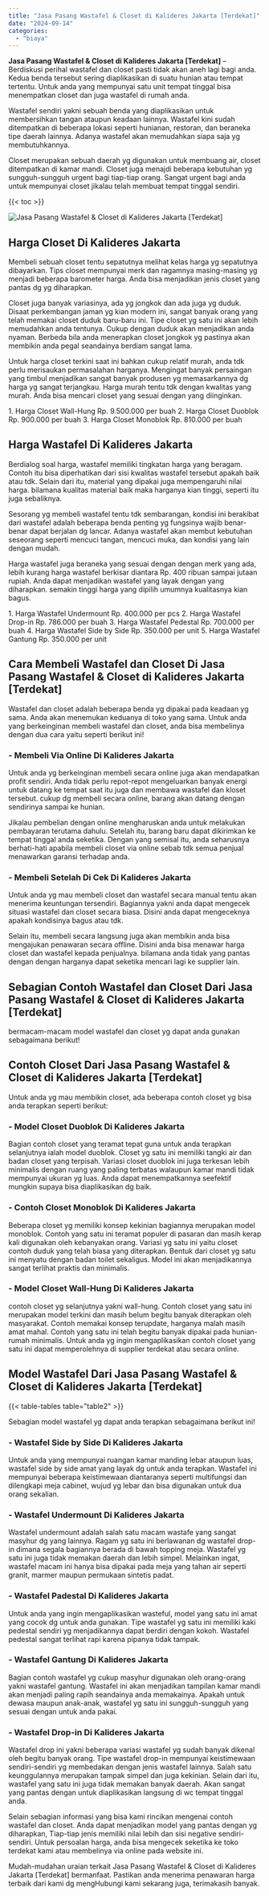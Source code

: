 ```yaml
---
title: "Jasa Pasang Wastafel & Closet di Kalideres Jakarta [Terdekat]"
date: "2024-09-14"
categories: 
  - "biaya"
---
```


**Jasa Pasang Wastafel & Closet di Kalideres Jakarta \[Terdekat\]** – Berdiskusi perihal wastafel dan closet pasti tidak akan aneh lagi bagi anda. Kedua benda tersebut sering diaplikasikan di suatu hunian atau tempat tertentu. Untuk anda yang mempunyai satu unit tempat tinggal bisa menempatkan closet dan juga wastafel di rumah anda.

Wastafel sendiri yakni sebuah benda yang diaplikasikan untuk membersihkan tangan ataupun keadaan lainnya. Wastafel kini sudah ditempatkan di beberapa lokasi seperti hunianan, restoran, dan beraneka tipe daerah lainnya. Adanya wastafel akan memudahkan siapa saja yg membutuhkannya.

Closet merupakan sebuah daerah yg digunakan untuk membuang air, closet ditempatkan di kamar mandi. Closet juga menajdi beberapa kebutuhan yg sungguh-sungguh urgent bagi tiap-tiap orang. Sangat urgent bagi anda untuk mempunyai closet jikalau telah membuat tempat tinggal sendiri.

{{< toc >}}

![Jasa Pasang Wastafel & Closet di Kalideres Jakarta [Terdekat]](/images/wastafel-closet-murah49.png)

## Harga Closet Di Kalideres Jakarta

Membeli sebuah closet tentu sepatutnya melihat kelas harga yg sepatutnya dibayarkan. Tips closet mempunyai merk dan ragamnya masing-masing yg menjadi beberapa barometer harga. Anda bisa menjadikan jenis closet yang pantas dg yg diharapkan.

Closet juga banyak variasinya, ada yg jongkok dan ada juga yg duduk. Disaat perkembangan jaman yg kian modern ini, sangat banyak orang yang telah memakai closet duduk baru-baru ini. Tipe closet yg satu ini akan lebih memudahkan anda tentunya. Cukup dengan duduk akan menjadikan anda nyaman. Berbeda bila anda menerapkan closet jongkok yg pastinya akan membikin anda pegal seandainya berdiam sangat lama.

Untuk harga closet terkini saat ini bahkan cukup relatif murah, anda tdk perlu merisaukan permasalahan harganya. Mengingat banyak persaingan yang timbul menjadikan sangat banyak produsen yg memasarkannya dg harga yg sangat terjangkau. Harga murah tentu tdk dengan kwalitas yang murah. Anda bisa mencari closet yang sesuai dengan yang diinginkan.

1\. Harga Closet Wall-Hung Rp. 9.500.000 per buah 2. Harga Closet Duoblok Rp. 900.000 per buah 3. Harga Closet Monoblok Rp. 810.000 per buah

## Harga Wastafel Di Kalideres Jakarta

Berdialog soal harga, wastafel memiliki tingkatan harga yang beragam. Contoh itu bisa diperhatikan dari sisi kwalitas wastafel tersebut apakah baik atau tdk. Selain dari itu, material yang dipakai juga mempengaruhi nilai harga. bilamana kualitas material baik maka harganya kian tinggi, seperti itu juga sebaliknya.

Sesorang yg membeli wastafel tentu tdk sembarangan, kondisi ini berakibat dari wastafel adalah beberapa benda penting yg fungsinya wajib benar-benar dapat berjalan dg lancar. Adanya wastafel akan membut kebutuhan seseorang seperti mencuci tangan, mencuci muka, dan kondisi yang lain dengan mudah.

Harga wastafel juga beraneka yang sesuai dengan dengan merk yang ada, lebih kurang harga wastafel berkisar diantara Rp. 400 ribuan sampai jutaan rupiah. Anda dapat menjadikan wastafel yang layak dengan yang diharapkan. semakin tinggi harga yang dipilih umumnya kualitasnya kian bagus.

1\. Harga Wastafel Undermount Rp. 400.000 per pcs 2. Harga Wastafel Drop-in Rp. 786.000 per buah 3. Harga Wastafel Pedestal Rp. 700.000 per buah 4. Harga Wastafel Side by Side Rp. 350.000 per unit 5. Harga Wastafel Gantung Rp. 350.000 per unit

## Cara Membeli Wastafel dan Closet Di Jasa Pasang Wastafel & Closet di Kalideres Jakarta \[Terdekat\]

Wastafel dan closet adalah beberapa benda yg dipakai pada keadaan yg sama. Anda akan menemukan keduanya di toko yang sama. Untuk anda yang berkeinginan membeli wastafel dan closet, anda bisa membelinya dengan dua cara yaitu seperti berikut ini!

### \- Membeli Via Online Di Kalideres Jakarta

Untuk anda yg berkeinginan membeli secara online juga akan mendapatkan profit sendiri. Anda tidak perlu repot-repot mengeluarkan banyak energi untuk datang ke tempat saat itu juga dan membawa wastafel dan kloset tersebut. cukup dg membeli secara online, barang akan datang dengan sendirinya sampai ke hunian.

Jikalau pembelian dengan online mengharuskan anda untuk melakukan pembayaran terutama dahulu. Setelah itu, barang baru dapat dikirimkan ke tempat tinggal anda seketika. Dengan yang semisal itu, anda seharusnya berhati-hati apabila membeli closet via online sebab tdk semua penjual menawarkan garansi terhadap anda.

### \- Membeli Setelah Di Cek Di Kalideres Jakarta

Untuk anda yg mau membeli closet dan wastafel secara manual tentu akan menerima keuntungan tersendiri. Bagiannya yakni anda dapat mengecek situasi wastafel dan closet secara biasa. Disini anda dapat mengeceknya apakah kondisinya bagus atau tdk.

Selain itu, membeli secara langsung juga akan membikin anda bisa mengajukan penawaran secara offline. Disini anda bisa menawar harga closet dan wastafel kepada penjualnya. bilamana anda tidak yang pantas dengan dengan harganya dapat seketika mencari lagi ke supplier lain.

## Sebagian Contoh Wastafel dan Closet Dari Jasa Pasang Wastafel & Closet di Kalideres Jakarta \[Terdekat\]

bermacam-macam model wastafel dan closet yg dapat anda gunakan sebagaimana berikut!

## Contoh Closet Dari Jasa Pasang Wastafel & Closet di Kalideres Jakarta \[Terdekat\]

Untuk anda yg mau membikin closet, ada beberapa contoh closet yg bisa anda terapkan seperti berikut:

### \- Model Closet Duoblok Di Kalideres Jakarta

Bagian contoh closet yang teramat tepat guna untuk anda terapkan selanjutnya ialah model duoblok. Closet yg satu ini memiliki tangki air dan badan closet yang terpisah. Variasi closet duoblok ini juga terkesan lebih minimalis dengan ruang yang paling terbatas walaupun kamar mandi tidak mempunyai ukuran yg luas. Anda dapat menempatkannya seefektif mungkin supaya bisa diaplikasikan dg baik.

### \- Contoh Closet Monoblok Di Kalideres Jakarta

Beberapa closet yg memiliki konsep kekinian bagiannya merupakan model monoblok. Contoh yang satu ini teramat populer di pasaran dan masih kerap kali digunakan oleh kebanyakan orang. Variasi yg satu ini yaitu closet contoh duduk yang telah biasa yang diterapkan. Bentuk dari closet yg satu ini menyatu dengan badan toilet sekaligus. Model ini akan menjadikannya sangat terlihat praktis dan minimalis.

### \- Model Closet Wall-Hung Di Kalideres Jakarta

contoh closet yg selanjutnya yakni wall-hung. Contoh closet yang satu ini merupakan model terkini dan masih belum begitu banyak diterapkan oleh masyarakat. Contoh memakai konsep terupdate, harganya malah masih amat mahal. Contoh yang satu ini telah begitu banyak dipakai pada hunian-rumah minimalis. Untuk anda yg ingin mengaplikasikan contoh closet yang satu ini dapat memperolehnya di supplier terdekat atau secara online.

## Model Wastafel Dari Jasa Pasang Wastafel & Closet di Kalideres Jakarta \[Terdekat\]

{{< table-tables table="table2" >}}

Sebagian model wastafel yg dapat anda terapkan sebagaimana berikut ini!

### \- Wastafel Side by Side Di Kalideres Jakarta

Untuk anda yang mempunyai ruangan kamar manding lebar ataupun luas, wastafel side by side amat yang layak dg untuk anda terapkan. Wastafel ini mempunyai beberapa keistimewaan diantaranya seperti multifungsi dan dilengkapi meja cabinet, wujud yg lebar dan bisa digunakan untuk dua orang sekalian.

### \- Wastafel Undermount Di Kalideres Jakarta

Wastafel undermount adalah salah satu macam wastafe yang sangat masyhur dg yang lainnya. Ragam yg satu ini berlawanan dg wastafel drop-in dimana segala bagiannya berada di bawah topping meja. Wastafel yg satu ini juga tidak memakan daerah dan lebih simpel. Melainkan ingat, wastafel macam ini hanya bisa dipakai pada meja yang tahan air seperti granit, marmer maupun permukaan sintetis padat.

### \- Wastafel Padestal Di Kalideres Jakarta

Untuk anda yang ingin mengaplikasikan wasteful, model yang satu ini amat yang cocok dg untuk anda gunakan. Tipe wastafel yg satu ini memiliki kaki pedestal sendiri yg menjadikannya dapat berdiri dengan kokoh. Wastafel pedestal sangat terlihat rapi karena pipanya tidak tampak.

### \- Wastafel Gantung Di Kalideres Jakarta

Bagian contoh wastafel yg cukup masyhur digunakan oleh orang-orang yakni wastafel gantung. Wastafel ini akan menjadikan tampilan kamar mandi akan menjadi paling rapih seandainya anda memakainya. Apakah untuk dewasa maupun anak-anak, wastafel yg satu ini sungguh-sungguh yang sesuai dengan untuk anda pakai.

### \- Wastafel Drop-in Di Kalideres Jakarta

Wastafel drop ini yakni beberapa variasi wastafel yg sudah banyak dikenal oleh begitu banyak orang. Tipe wastafel drop-in mempunyai keistimewaan sendiri-sendiri yg membedakan dengan jenis wastafel lainnya. Salah satu keunggulannya merupakan tampak simpel dan juga kekinian. Selain dari itu, wastafel yang satu ini juga tidak memakan banyak daerah. Akan sangat yang pantas dengan untuk diaplikasikan langsung di wc tempat tinggal anda.

Selain sebagian informasi yang bisa kami rincikan mengenai contoh wastafel dan closet. Anda dapat menjadikan model yang pantas dengan yg diharapkan, Tiap-tiap jenis memiliki nilai lebih dan sisi negative sendiri-sendiri. Untuk persoalan harga, anda bisa mengecek seketika ke toko terdekat kami atau membelinya via online pada website ini.

Mudah-mudahan uraian terkait Jasa Pasang Wastafel & Closet di Kalideres Jakarta \[Terdekat\] bermanfaat. Pastikan anda menerima penawaran harga terbaik dari kami dg mengHubungi kami sekarang juga, terimakasih banyak.
